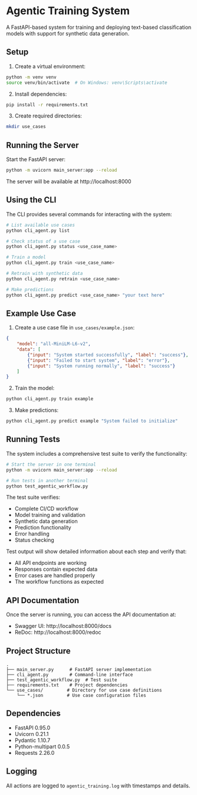 # Agentic Training System

A FastAPI-based system for training and deploying text-based classification models with support for synthetic data generation.

## Setup

1. Create a virtual environment:
```bash
python -m venv venv
source venv/bin/activate  # On Windows: venv\Scripts\activate
```

2. Install dependencies:
```bash
pip install -r requirements.txt
```

3. Create required directories:
```bash
mkdir use_cases
```

## Running the Server

Start the FastAPI server:
```bash
python -m uvicorn main_server:app --reload
```

The server will be available at http://localhost:8000

## Using the CLI

The CLI provides several commands for interacting with the system:

```bash
# List available use cases
python cli_agent.py list

# Check status of a use case
python cli_agent.py status <use_case_name>

# Train a model
python cli_agent.py train <use_case_name>

# Retrain with synthetic data
python cli_agent.py retrain <use_case_name>

# Make predictions
python cli_agent.py predict <use_case_name> "your text here"
```

## Example Use Case

1. Create a use case file in `use_cases/example.json`:
```json
{
    "model": "all-MiniLM-L6-v2",
    "data": [
        {"input": "System started successfully", "label": "success"},
        {"input": "Failed to start system", "label": "error"},
        {"input": "System running normally", "label": "success"}
    ]
}
```

2. Train the model:
```bash
python cli_agent.py train example
```

3. Make predictions:
```bash
python cli_agent.py predict example "System failed to initialize"
```

## Running Tests

The system includes a comprehensive test suite to verify the functionality:

```bash
# Start the server in one terminal
python -m uvicorn main_server:app --reload

# Run tests in another terminal
python test_agentic_workflow.py
```

The test suite verifies:
- Complete CI/CD workflow
- Model training and validation
- Synthetic data generation
- Prediction functionality
- Error handling
- Status checking

Test output will show detailed information about each step and verify that:
- All API endpoints are working
- Responses contain expected data
- Error cases are handled properly
- The workflow functions as expected

## API Documentation

Once the server is running, you can access the API documentation at:
- Swagger UI: http://localhost:8000/docs
- ReDoc: http://localhost:8000/redoc

## Project Structure

```
.
├── main_server.py      # FastAPI server implementation
├── cli_agent.py        # Command-line interface
├── test_agentic_workflow.py  # Test suite
├── requirements.txt    # Project dependencies
└── use_cases/         # Directory for use case definitions
    └── *.json         # Use case configuration files
```

## Dependencies

- FastAPI 0.95.0
- Uvicorn 0.21.1
- Pydantic 1.10.7
- Python-multipart 0.0.5
- Requests 2.26.0

## Logging

All actions are logged to `agentic_training.log` with timestamps and details. 